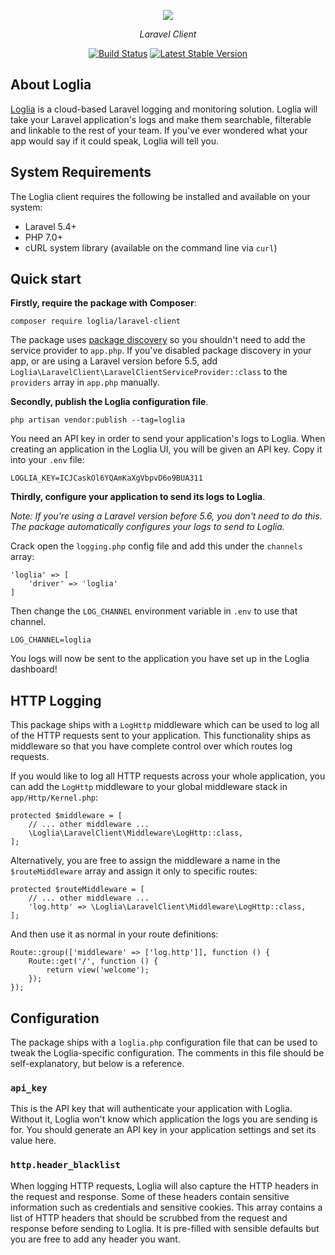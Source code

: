 <p align="center"><img src="https://res.cloudinary.com/loglia/image/upload/v1572656182/logo-dark_obmuma.svg"></p>
<p align="center"><i>Laravel Client</i></p>
<p align="center">
    <a href="https://github.com/loglia/laravel-client/actions"><img src="https://github.com/loglia/laravel-client/workflows/PHPUnit/badge.svg" alt="Build Status"></a>
    <a href="https://packagist.org/packages/loglia/laravel-client"><img src="https://poser.pugx.org/loglia/laravel-client/v/stable.svg" alt="Latest Stable Version"></a>
</p>

## About Loglia

[Loglia](https://www.loglia.app) is a cloud-based Laravel logging and monitoring solution. Loglia will take your Laravel application's logs and make them searchable, filterable and linkable to the rest of your team. If you've ever wondered what your app would say if it could speak, Loglia will tell you.

## System Requirements

The Loglia client requires the following be installed and available on your system:

- Laravel 5.4+
- PHP 7.0+
- cURL system library (available on the command line via `curl`)

## Quick start

**Firstly, require the package with Composer**:

    composer require loglia/laravel-client
    
The package uses [package discovery](https://laravel.com/docs/master/packages#package-discovery) so you shouldn't need to add the service provider to `app.php`. If you've disabled package discovery in your app, or are using a Laravel version before 5.5, add `Loglia\LaravelClient\LaravelClientServiceProvider::class` to the `providers` array in `app.php` manually.

**Secondly, publish the Loglia configuration file**.

    php artisan vendor:publish --tag=loglia
    
You need an API key in order to send your application's logs to Loglia. When creating an application in the Loglia UI, you will be given an API key. Copy it into your `.env` file:

    LOGLIA_KEY=ICJCaskOl6YQAmKaXgVbpvD6o9BUA311

**Thirdly, configure your application to send its logs to Loglia**.

*Note: If you're using a Laravel version before 5.6, you don't need to do this. The package automatically configures your logs to send to Loglia.*

Crack open the `logging.php` config file and add this under the `channels` array:

    'loglia' => [
        'driver' => 'loglia'
    ]
    
Then change the `LOG_CHANNEL` environment variable in `.env` to use that channel.

    LOG_CHANNEL=loglia

You logs will now be sent to the application you have set up in the Loglia dashboard!

## HTTP Logging

This package ships with a `LogHttp` middleware which can be used to log all of the HTTP requests sent to your application. This functionality ships as middleware so that you have complete control over which routes log requests.

If you would like to log all HTTP requests across your whole application, you can add the `LogHttp` middleware to your global middleware stack in `app/Http/Kernel.php`:

    protected $middleware = [
        // ... other middleware ...
        \Loglia\LaravelClient\Middleware\LogHttp::class,
    ];
    
Alternatively, you are free to assign the middleware a name in the `$routeMiddleware` array and assign it only to specific routes:

    protected $routeMiddleware = [
        // ... other middleware ...
        'log.http' => \Loglia\LaravelClient\Middleware\LogHttp::class,
    ];
    
And then use it as normal in your route definitions:

    Route::group(['middleware' => ['log.http']], function () {
        Route::get('/', function () {
            return view('welcome');
        });
    });

## Configuration

The package ships with a `loglia.php` configuration file that can be used to tweak the Loglia-specific configuration. The comments in this file should be self-explanatory, but below is a reference.

### `api_key`

This is the API key that will authenticate your application with Loglia. Without it, Loglia won't know which application the logs you are sending is for. You should generate an API key in your application settings and set its value here.

### `http.header_blacklist`

When logging HTTP requests, Loglia will also capture the HTTP headers in the request and response. Some of these headers contain sensitive information such as credentials and sensitive cookies. This array contains a list of HTTP headers that should be scrubbed from the request and response before sending to Loglia. It is pre-filled with sensible defaults but you are free to add any header you want.
